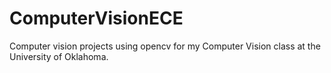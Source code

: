 # ComputerVisionECE
Computer vision projects using opencv for my Computer Vision class at the University of Oklahoma. 
